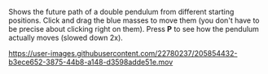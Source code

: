 Shows the future path of a double pendulum from different starting positions.
Click and drag the blue masses to move them (you don't have to be precise about clicking right on them).
Press **P** to see how the pendulum actually moves (slowed down 2x).

https://user-images.githubusercontent.com/22780237/205854432-b3ece652-3875-44b8-a148-d3598adde51e.mov
